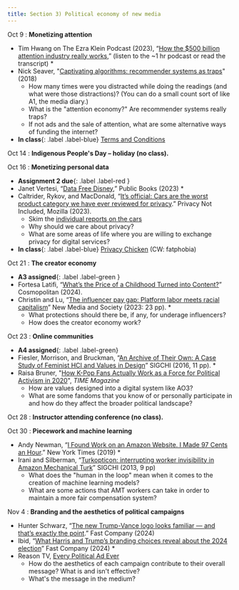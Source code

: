 ```yaml
---
title: Section 3) Political economy of new media
---
```

Oct 9 
: **Monetizing attention**
- Tim Hwang on The Ezra Klein Podcast (2023), “[How the $500 billion attention industry really works](https://www.nytimes.com/2023/02/14/opinion/ezra-klein-podcast-tim-hwang.html),” (listen to the ~1 hr podcast or read the transcript) *
- Nick Seaver, "[Captivating algorithms: recommender systems as traps](https://journals.sagepub.com/doi/epdf/10.1177/1359183518820366)" (2018)
	- How many times were you distracted while doing the readings (and what were those distractions)? (You can do a small count sort of like A1, the media diary.) 
  	- What is the "attention economy?" Are recommender systems really traps?
	- If not ads and the sale of attention, what are some alternative ways of funding the internet?
 - **In class**{: .label .label-blue} [Terms and Conditions](https://www.termsandconditions.game/) 

Oct 14 
: **Indigenous People's Day – holiday (no class).** 

Oct 16 
: **Monetizing personal data**
- **Assignment 2 due**{: .label .label-red } 
- Janet Vertesi, “[Data Free Disney](https://www.publicbooks.org/data-free-disney/),” Public Books (2023) *
- Caltrider, Rykov, and MacDonald, “[It’s official: Cars are the worst product category we have ever reviewed for privacy](https://foundation.mozilla.org/en/privacynotincluded/articles/its-official-cars-are-the-worst-product-category-we-have-ever-reviewed-for-privacy/).” Privacy Not Included, Mozilla (2023). 
	- Skim the [individual reports on the cars](https://foundation.mozilla.org/en/privacynotincluded/categories/cars/)
	- Why should we care about privacy?
	- What are some areas of life where you are willing to exchange privacy for digital services? 
- **In class**{: .label .label-blue}  [Privacy Chicken](https://www.nytimes.com/interactive/2020/01/21/opinion/privacy-chicken-game.html) (CW: fatphobia)

Oct 21
: **The creator economy** 
- **A3 assigned**{: .label .label-green } 
- Fortesa Latifi, “[What’s the Price of a Childhood Turned into Content?](https://www.cosmopolitan.com/lifestyle/a60125272/sharenting-parenting-influencer-cost-children/)” Cosmopolitan (2024). 
- Christin and Lu, “[The influencer pay gap: Platform labor meets racial capitalism](https://www.angelechristin.com/wp-content/uploads/2023/05/The-Influencer-Pay-Gap_New-Media-Society.pdf)” New Media and Society (2023: 23 pp). *
	- What protections should there be, if any, for underage influencers? 
	- How does the creator economy work? 

Oct 23 
: **Online communities**
- **A4 assigned**{: .label .label-green} 
- Fiesler, Morrison, and Bruckman, “[An Archive of Their Own: A Case Study of Feminist HCI and Values in Design](https://dl-acm-org.libproxy.mit.edu/doi/abs/10.1145/2858036.2858409)” SIGCHI (2016, 11 pp). *
- Raisa Bruner, "[How K-Pop Fans Actually Work as a Force for Political Activism in 2020](https://time.com/5866955/k-pop-political/)", *TIME Magazine* 
	- How are values designed into a digital system like AO3? 
	- What are some fandoms that you know of or personally participate in and how do they affect the broader political landscape? 

Oct 28 
: **Instructor attending conference (no class).** 

Oct 30 
: **Piecework and machine learning**
- Andy Newman, “[I Found Work on an Amazon Website. I Made 97 Cents an Hour](https://www.nytimes.com/interactive/2019/11/15/nyregion/amazon-mechanical-turk.html).” New York Times (2019) *
- Irani and Silberman, “[Turkopticon: interrupting worker invisibility in Amazon Mechanical Turk](https://dl.acm.org/doi/10.1145/2470654.2470742)” SIGCHI (2013, 9 pp) 
	- What does the "human in the loop" mean when it comes to the creation of machine learning models? 
	- What are some actions that AMT workers can take in order to maintain a more fair compensation system?

Nov 4 
: **Branding and the aesthetics of political campaigns** 
- Hunter Schwarz, “[The new Trump-Vance logo looks familiar — and that’s exactly the point](https://www.fastcompany.com/91156842/trump-vance-logo).” Fast Company (2024) 
- Ibid, “[What Harris and Trump’s branding choices reveal about the 2024 election](https://www.fastcompany.com/91165864/what-harris-and-trumps-branding-choices-reveal-about-the-2024-election)” Fast Company (2024) *
- Reason TV, [Every Political Ad Ever](https://www.youtube.com/watch?v=KmmFQeaY3YM) 
	- How do the aesthetics of each campaign contribute to their overall message? What is and isn't effective? 
	- What's the message in the medium? 
